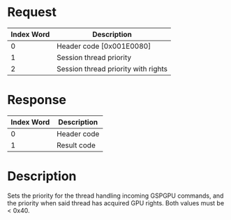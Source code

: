 # Request

| Index Word | Description                         |
|------------|-------------------------------------|
| 0          | Header code \[0x001E0080\]          |
| 1          | Session thread priority             |
| 2          | Session thread priority with rights |

# Response

| Index Word | Description |
|------------|-------------|
| 0          | Header code |
| 1          | Result code |

# Description

Sets the priority for the thread handling incoming GSPGPU commands, and
the priority when said thread has acquired GPU rights. Both values must
be \< 0x40.